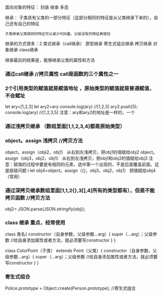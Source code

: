 面向对象的特征：
    封装 继承  多态

继承：
    子类具有父类的一部分特征（这部分相同的特征是从父类继承下来的），自己还有自己的特征

    子类继承父类相同的特征可以减少代码量，父级没有的特征再增加



继承的方式很多：2
   类式继承（call继承）
   原型继承
   寄生式组合继承
   拷贝继承
   对象继承
   class继承

继承最后的结果是，能够继承父类的属性和方法
### 通过call继承  //拷贝属性   call是函数的三个属性之一
### 2个引用类型的赋值就是赋值地址 ，原始类型的赋值就是普通赋值，不会赋址
  let ary=[1,2,3]
  let ary2=ary
     console.log(ary) //[1,2,3]
  ary2.push(5);
     console.log(ary) //[1,2,3,5]
  注意：ary和ary2的地址是一样的，一个
### 通过浅拷贝继承 （数组里面[1,1,2,3,4]都是原始类型）
### object。assign 浅拷贝  //拷贝方法
  object。assign（obji2，obj1） 从右到左浅拷贝，把obj1的值赋给obj2
  object。assign（obj3，obj2，obj1） 从右到左浅拷贝，把obj1和obj2的值赋给obj3
  注意：赋值的过程中要是有相同的元素，选中第一个出现的，不是后面覆盖前面，这是层级问题
i
  let obj4=object。assign（{}，obj3，obj2，obj1） 把值赋给obj4 （常用）

### 通过深拷贝继承数组里面[1,1,2{},3[],4]所有的类型都有），但是不能拷贝函数  //拷贝方法
 obj2= JSON.parse(JSON.stringify(obj));


### class 继承  重点，经常使用
   class 类名{
    constructor（自身参数，父级参数...arg）{
    super（...arg）；父级参数
      //给自身添加属性或者方法，就必须要写constructor
  }
}

class ColorPoint（子类） extends Point（父类）{
   constructor（自身参数，父级参数...arg）{
    super（...arg）；父级参数
      //给自身添加属性或者方法，就必须要写constructor
  }
}


### 寄生式组合
Police.prototype = Object.create(Person.prototype); //寄生式组合